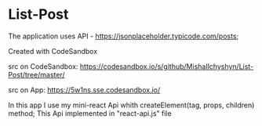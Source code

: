 # List-Post

The application uses API - https://jsonplaceholder.typicode.com/posts;

Created with CodeSandbox

src on CodeSandbox: https://codesandbox.io/s/github/MishaIlchyshyn/List-Post/tree/master/

src on App: https://5w1ns.sse.codesandbox.io/

In this app I use my mini-react Api whith createElement(tag, props, children) method; This Api implemented in "react-api.js" file
